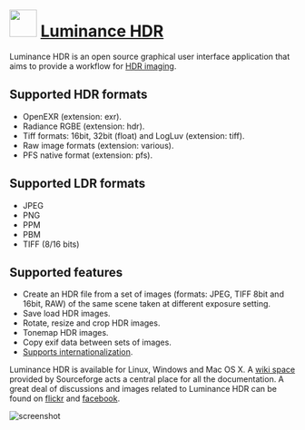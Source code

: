 ﻿# <img src="https://cdn.jsdelivr.net/gh/chtof/chocolatey-packages/automatic/luminance/luminance.png" width="48" height="48"/> [Luminance HDR](https://chocolatey.org/packages/luminance)

Luminance HDR is an open source graphical user interface application that aims to provide a workflow for [HDR imaging](http://en.wikipedia.org/wiki/HDRI).

## Supported HDR formats

- OpenEXR (extension: exr).
- Radiance RGBE (extension: hdr).
- Tiff formats: 16bit, 32bit (float) and LogLuv (extension: tiff).
- Raw image formats (extension: various).
- PFS native format (extension: pfs).

## Supported LDR formats

- JPEG
- PNG
- PPM
- PBM
- TIFF (8/16 bits)

## Supported features

- Create an HDR file from a set of images (formats: JPEG, TIFF 8bit and 16bit, RAW) of the same scene taken at different exposure setting.
- Save load HDR images.
- Rotate, resize and crop HDR images.
- Tonemap HDR images.
- Copy exif data between sets of images.
- [Supports internationalization](http://qtpfsgui.sourceforge.net/?page_id=23).

Luminance HDR is available for Linux, Windows and Mac OS X. A [wiki space](https://sourceforge.net/p/qtpfsgui/wiki/Home/) provided by Sourceforge acts a central place for all the documentation. A great deal of discussions and images related to Luminance HDR can be found on [flickr](http://www.flickr.com/groups/qtpfsgui) and [facebook](https://www.facebook.com/luminancehdr).

![screenshot](https://cdn.jsdelivr.net/gh/chtof/chocolatey-packages/automatic/luminance/screenshot.png)